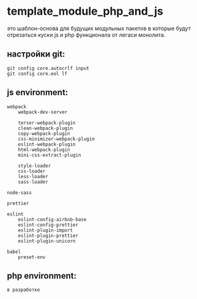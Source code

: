 # template_module_php_and_js 
это шаблон-основа для будущих модульных пакетов в которые будут отрезаться куски js и php функционала от легаси монолита.

## настройки git:
```
git config core.autocrlf input
git config core.eol lf
```

## js environment:
```
webpack
	webpack-dev-server

	terser-webpack-plugin
	clean-webpack-plugin
	copy-webpack-plugin
	css-minimizer-webpack-plugin
	eslint-webpack-plugin
	html-webpack-plugin
	mini-css-extract-plugin

	style-loader
	css-loader
	less-loader
	sass-loader

node-sass

prettier

eslint
	eslint-config-airbnb-base
	eslint-config-prettier
	eslint-plugin-import
	eslint-plugin-prettier
	eslint-plugin-unicorn

babel 
	preset-env
```

## php environment:
```
в разработке
```
